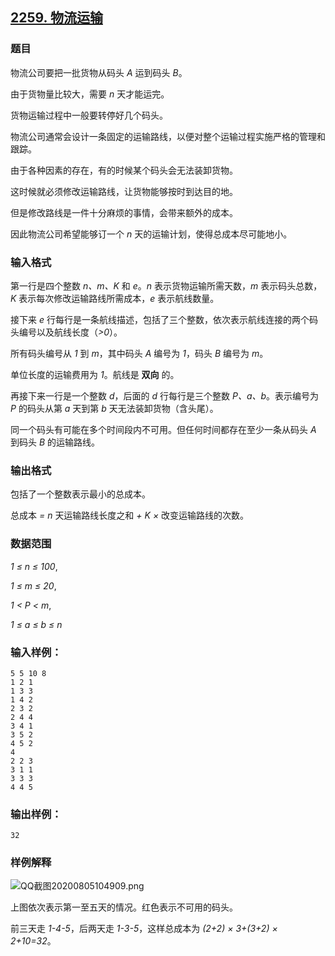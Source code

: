 ## [2259. 物流运输](https://www.acwing.com/problem/content/2261/)

### 题目

物流公司要把一批货物从码头 *A* 运到码头 *B*。

由于货物量比较大，需要 *n* 天才能运完。

货物运输过程中一般要转停好几个码头。

物流公司通常会设计一条固定的运输路线，以便对整个运输过程实施严格的管理和跟踪。

由于各种因素的存在，有的时候某个码头会无法装卸货物。

这时候就必须修改运输路线，让货物能够按时到达目的地。

但是修改路线是一件十分麻烦的事情，会带来额外的成本。

因此物流公司希望能够订一个 *n* 天的运输计划，使得总成本尽可能地小。

### 输入格式

第一行是四个整数 *n、m、K* 和 *e*。*n* 表示货物运输所需天数，*m* 表示码头总数，*K* 表示每次修改运输路线所需成本，*e* 表示航线数量。

接下来 *e* 行每行是一条航线描述，包括了三个整数，依次表示航线连接的两个码头编号以及航线长度（*>0*）。

所有码头编号从 *1* 到 *m*，其中码头 *A* 编号为 *1*，码头 *B* 编号为 *m*。

单位长度的运输费用为 *1*。航线是 **双向** 的。

再接下来一行是一个整数 *d*，后面的 *d* 行每行是三个整数 *P、a、b*。表示编号为 *P* 的码头从第 *a* 天到第 *b* 天无法装卸货物（含头尾）。

同一个码头有可能在多个时间段内不可用。但任何时间都存在至少一条从码头 *A* 到码头 *B* 的运输路线。

### 输出格式

包括了一个整数表示最小的总成本。

总成本 *=* *n* 天运输路线长度之和 *+* *K ×* 改变运输路线的次数。

### 数据范围

*1 ≤ n ≤ 100*,

*1 ≤ m ≤ 20*,

*1 < P < m*,

*1 ≤ a ≤ b ≤ n*

### 输入样例：

```
5 5 10 8
1 2 1
1 3 3
1 4 2
2 3 2
2 4 4
3 4 1
3 5 2
4 5 2
4
2 2 3
3 1 1
3 3 3
4 4 5
```

### 输出样例：

```
32
```

### 样例解释

 ![QQ截图20200805104909.png](https://cdn.acwing.com/media/article/image/2020/08/05/19_89b87190d6-QQ截图20200805104909.png)

上图依次表示第一至五天的情况。红色表示不可用的码头。

前三天走 *1-4-5*，后两天走 *1-3-5*，这样总成本为 *(2+2) × 3+(3+2) × 2+10=32*。
